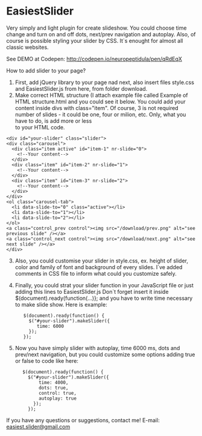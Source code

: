 # EasiestSlider
Very simply and light plugin for create slideshow. You could choose time change and turn on and off dots, next/prev navigation and autoplay. Also, of course is possible styling your slider by CSS. It`s enought for almost all classic websites.

See DEMO at Codepen: http://codepen.io/neuropeptidula/pen/qRdEqX

How to add slider to your page?

1. First, add jQuery library to your page nad next, also insert files style.css and EasiestSlider.js from here, from folder download.
2. Make correct HTML structure (I attach example file called Example of HTML structure.html and you could see it below. You could add your content inside divs with class="item". Of course, 3 is not required number of slides - it could be one, four or milion, etc. Only, what you have to do, is add more or less <div class="item"></div> to your HTML code.
  ```
  <div id="your-slider" class="slider">
  <div class="carousel">
    <div class="item active" id="item-1" nr-slide="0">
      <!--Your content-->
    </div>
    <div class="item" id="item-2" nr-slide="1">
      <!--Your content-->
    </div>
    <div class="item" id="item-3" nr-slide="2">
      <!--Your content-->
    </div>
  </div>
  <ol class="carousel-tab">
    <li data-slide-to="0" class="active"></li>
    <li data-slide-to="1"></li>
    <li data-slide-to="2"></li>
  </ol>
  <a class="control_prev control"><img src="/download/prev.png" alt="see previous slide" /></a>
  <a class="control_next control"><img src="/download/next.png" alt="see next slide" /></a>
</div>
```

3. Also, you could customise your slider in style.css, ex. height of slider, color and family of font and background of every slides.
   I`ve added comments in CSS file to inform what could you customize safely.

4. Finally, you could strat your slider function in your JavaScript file or just adding this lines to EasiestSlider.js
   Don`t forget insert it inside $(document).ready(function(...)}; and you have to write time necessary to make slide show. Here is example:
   ```
      $(document).ready(function() {
        $("#your-slider").makeSlider({
           time: 6000
        });
      });
      ```
      
5. Now you have simply slider with autoplay, time 6000 ms, dots and prev/next navigation, but you could customize some options adding true or false to code like here:
```
      $(document).ready(function() {
        $("#your-slider").makeSlider({
            time: 4000,
            dots: true,
            control: true,
            autoplay: true
          });
        });
```

If you have any questions or suggestions, contact me! 
E-mail: easiest.slider@gmail.com
     

